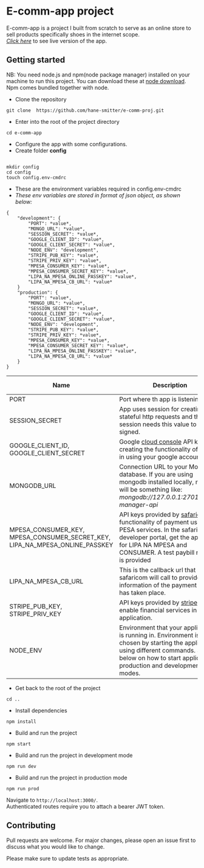 # E-comm-app project

E-comm-app is a project I built from scratch to serve as an online store to sell products specifically shoes in the internet scope.<br>
*[Click here](https://mmusify.herokuapp.com)* to see live version of the app.<br>

## Getting started
NB: You need node.js and npm(node package manager) installed on your machine to run this project. You can download these at [node download](https://nodejs.org/en/download/). Npm comes bundled together with node.

- Clone the repository
```
git clone  https://github.com/hane-smitter/e-comm-proj.git
```

- Enter into the root of the project directory
```
cd e-comm-app
```
- Configure the app with some configurations.
- Create folder **config**
```

mkdir config
cd config
touch config.env-cmdrc
```
- These are the environment variables required in config.env-cmdrc
- *These env variables are stored in format of json object, as shown below:*

```
{
    "development": {
        "PORT": *value*,
        "MONGO_URL": *value*,
        "SESSION_SECRET": *value*,
        "GOOGLE_CLIENT_ID": *value*,
        "GOOGLE_CLIENT_SECRET": *value*,
        "NODE_ENV": "development",
        "STRIPE_PUB_KEY": *value*,
        "STRIPE_PRIV_KEY": *value*,
        "MPESA_CONSUMER_KEY": *value*,
        "MPESA_CONSUMER_SECRET_KEY": *value*,
        "LIPA_NA_MPESA_ONLINE_PASSKEY": *value*,
        "LIPA_NA_MPESA_CB_URL": *value*
    }
    "production": {
        "PORT": *value*,
        "MONGO_URL": *value*,
        "SESSION_SECRET": *value*,
        "GOOGLE_CLIENT_ID": *value*,
        "GOOGLE_CLIENT_SECRET": *value*,
        "NODE_ENV": "development",
        "STRIPE_PUB_KEY": *value*,
        "STRIPE_PRIV_KEY": *value*,
        "MPESA_CONSUMER_KEY": *value*,
        "MPESA_CONSUMER_SECRET_KEY": *value*,
        "LIPA_NA_MPESA_ONLINE_PASSKEY": *value*,
        "LIPA_NA_MPESA_CB_URL": *value*
    }
}
```

| Name                          | Description                         | Default Value                                  |
| ----------------------------- | ------------------------------------ | ----------------------------------------------- |
| PORT           | Port where th app is listening           | 3000      |
| SESSION_SECRET     | App uses session for creating stateful http requests and the session needs this value to be signed. | *No Default* |
| GOOGLE_CLIENT_ID, GOOGLE_CLIENT_SECRET     | Google [cloud console](https://console.cloud.google.com) API keys for creating the functionality of signing in using your google account | *No Default* |
| MONGODB_URL     | Connection URL to your Mongodb database. If you are using mongodb installed locally, mostly will be something like: *mongodb://127.0.0.1:27017/task-manager-api* | *No Default* |
| MPESA_CONSUMER_KEY, MPESA_CONSUMER_SECRET_KEY, LIPA_NA_MPESA_ONLINE_PASSKEY     | API keys provided by [safaricom](https://developer.safaricom.co.ke) for functionality of payment using M-PESA services. In the safaricom developer portal, get the api keys for LIPA NA MPESA and CONSUMER. A test paybill number is provided | *No Default* |
| LIPA_NA_MPESA_CB_URL     | This is the callback url that safaricom will call to provide information of the payment that has taken place. | *No Default* |
| STRIPE_PUB_KEY, STRIPE_PRIV_KEY     | API keys provided by [stripe](https://stripe.com) to enable financial services in the application. | *No Default* |
| NODE_ENV           | Environment that your application is running in. Environment is chosen by starting the application using different commands. See below on how to start application in production and development modes.          |  *No Default*      |

- Get back to the root of the project
```
cd ..
```
- Install dependencies
```
npm install
```
- Build and run the project
```
npm start
```
- Build and run the project in development mode
```
npm run dev
```
- Build and run the project in production mode
```
npm run prod
```

Navigate to `http://localhost:3000/`.<br>
Authenticated routes require you to attach a bearer JWT token.


## Contributing
Pull requests are welcome. For major changes, please open an issue first to discuss what you would like to change.

Please make sure to update tests as appropriate.